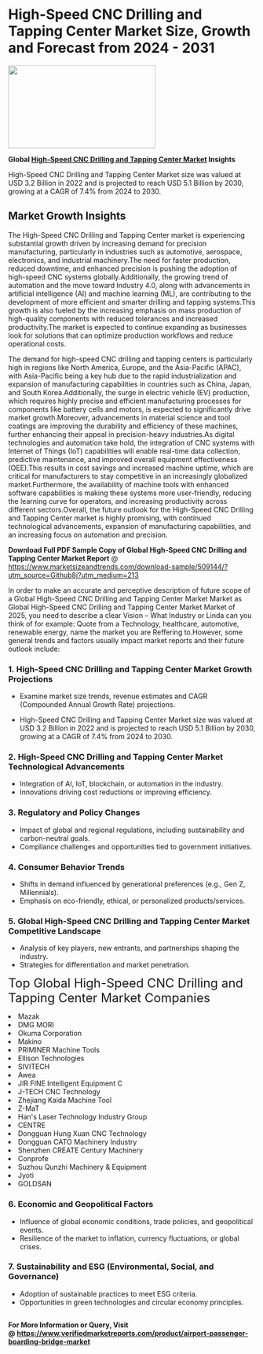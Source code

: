 <H1>High-Speed CNC Drilling and Tapping Center Market Size, Growth and Forecast from 2024 - 2031</H1><img class="aligncenter size-medium wp-image-584254" src="https://thirdeyenews.in/wp-content/uploads/2024/09/Global-Market-Research-300x168.jpeg" alt="" width="300" height="168" /><p><strong>Global&nbsp;<a href="https://www.marketsizeandtrends.com/download-sample/509144/?utm_source=Github8j?utm_medium=213">High-Speed CNC Drilling and Tapping Center Market</a> Insights</strong></p><p>High-Speed CNC Drilling and Tapping Center Market size was valued at USD 3.2 Billion in 2022 and is projected to reach USD 5.1 Billion by 2030, growing at a CAGR of 7.4% from 2024 to 2030.</p><p><h2>Market Growth Insights</h2> The High-Speed CNC Drilling and Tapping Center market is experiencing substantial growth driven by increasing demand for precision manufacturing, particularly in industries such as automotive, aerospace, electronics, and industrial machinery.The need for faster production, reduced downtime, and enhanced precision is pushing the adoption of high-speed CNC systems globally.Additionally, the growing trend of automation and the move toward Industry 4.0, along with advancements in artificial intelligence (AI) and machine learning (ML), are contributing to the development of more efficient and smarter drilling and tapping systems.This growth is also fueled by the increasing emphasis on mass production of high-quality components with reduced tolerances and increased productivity.The market is expected to continue expanding as businesses look for solutions that can optimize production workflows and reduce operational costs.<p>The demand for high-speed CNC drilling and tapping centers is particularly high in regions like North America, Europe, and the Asia-Pacific (APAC), with Asia-Pacific being a key hub due to the rapid industrialization and expansion of manufacturing capabilities in countries such as China, Japan, and South Korea.Additionally, the surge in electric vehicle (EV) production, which requires highly precise and efficient manufacturing processes for components like battery cells and motors, is expected to significantly drive market growth.Moreover, advancements in material science and tool coatings are improving the durability and efficiency of these machines, further enhancing their appeal in precision-heavy industries.As digital technologies and automation take hold, the integration of CNC systems with Internet of Things (IoT) capabilities will enable real-time data collection, predictive maintenance, and improved overall equipment effectiveness (OEE).This results in cost savings and increased machine uptime, which are critical for manufacturers to stay competitive in an increasingly globalized market.Furthermore, the availability of machine tools with enhanced software capabilities is making these systems more user-friendly, reducing the learning curve for operators, and increasing productivity across different sectors.Overall, the future outlook for the High-Speed CNC Drilling and Tapping Center market is highly promising, with continued technological advancements, expansion of manufacturing capabilities, and an increasing focus on automation and precision.<p><span class=""><strong>Download Full PDF Sample Copy of Global High-Speed CNC Drilling and Tapping Center Market Report</strong> @ <a href="https://www.marketsizeandtrends.com/download-sample/509144/?utm_source=Github8j?utm_medium=213" target="_blank">https://www.marketsizeandtrends.com/download-sample/509144/?utm_source=Github8j?utm_medium=213</a></span></p><p>In order to make an accurate and perceptive description of future scope of a Global&nbsp;High-Speed CNC Drilling and Tapping Center Market Market as Global&nbsp;High-Speed CNC Drilling and Tapping Center Market Market of 2025, you need to describe a clear Vision &ndash; What Industry or Linda can you think of for example: Quote from a Technology, healthcare, automotive, renewable energy, name the market you are Reffering to.However, some general trends and factors usually impact market reports and their future outlook include:</p><h3>1.&nbsp;<strong>High-Speed CNC Drilling and Tapping Center Market Growth Projections</strong></h3><ul><li>Examine market size trends, revenue estimates and CAGR (Compounded Annual Growth Rate) projections.</li><li><p>High-Speed CNC Drilling and Tapping Center Market size was valued at USD 3.2 Billion in 2022 and is projected to reach USD 5.1 Billion by 2030, growing at a CAGR of 7.4% from 2024 to 2030.</p></li></ul><h3>2.&nbsp;<strong>High-Speed CNC Drilling and Tapping Center Market Technological Advancements</strong></h3><ul><li>Integration of AI, IoT, blockchain, or automation in the industry.</li><li>Innovations driving cost reductions or improving efficiency.</li></ul><h3>3.&nbsp;<strong>Regulatory and Policy Changes</strong></h3><ul><li>Impact of global and regional regulations, including sustainability and carbon-neutral goals.</li><li>Compliance challenges and opportunities tied to government initiatives.</li></ul><h3>4.&nbsp;<strong>Consumer Behavior Trends</strong></h3><ul><li>Shifts in demand influenced by generational preferences (e.g., Gen Z, Millennials).</li><li>Emphasis on eco-friendly, ethical, or personalized products/services.</li></ul><h3>5.&nbsp;<strong>Global High-Speed CNC Drilling and Tapping Center Market Competitive Landscape</strong></h3><ul><li>Analysis of key players, new entrants, and partnerships shaping the industry.</li><li>Strategies for differentiation and market penetration.</li></ul><p data-pm-slice="1 1 []"><span style="color: inherit; font-family: inherit; font-size: 25px;">Top Global High-Speed CNC Drilling and Tapping Center Market Companies</span></p><div class="" data-test-id=""><p><li>Mazak</li><li> DMG MORI</li><li> Okuma Corporation</li><li> Makino</li><li> PRIMINER Machine Tools</li><li> Ellison Technologies</li><li> SIVITECH</li><li> Awea</li><li> JIR FINE Intelligent Equipment C</li><li> J-TECH CNC Technology</li><li> Zhejiang Kaida Machine Tool</li><li> Z-MaT</li><li> Han's Laser Technology Industry Group</li><li> CENTRE</li><li> Dongguan Hung Xuan CNC Technology</li><li> Dongguan CATO Machinery Industry</li><li> Shenzhen CREATE Century Machinery</li><li> Conprofe</li><li> Suzhou Qunzhi Machinery & Equipment</li><li> Jyoti</li><li> GOLDSAN</li></p></div><h3>6.&nbsp;<strong>Economic and Geopolitical Factors</strong></h3><ul><li>Influence of global economic conditions, trade policies, and geopolitical events.</li><li>Resilience of the market to inflation, currency fluctuations, or global crises.</li></ul><h3>7.&nbsp;<strong>Sustainability and ESG (Environmental, Social, and Governance)</strong></h3><ul><li>Adoption of sustainable practices to meet ESG criteria.</li><li>Opportunities in green technologies and circular economy principles.</li></ul><h2><strong style="font-size: 14px;">For More Information or Query, Visit @&nbsp;</strong><a style="background-color: #ffffff; font-size: 14px;" href="https://www.marketsizeandtrends.com/report/high-speed-cnc-drilling-and-tapping-center-market/" target="_blank">https://www.verifiedmarketreports.com/product/airport-passenger-boarding-bridge-market</a></h2>